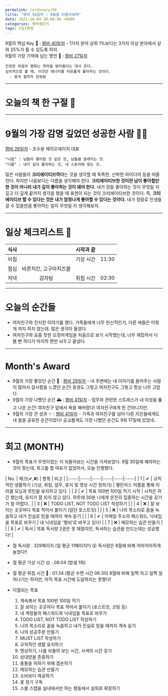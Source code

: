 ```yaml
---
permalink: /ordinary/58
title: "평비 58일차 : 9월을 되돌아보며"
date: 2021-10-04 20:00:00 +0900
categories: 평비챌린지
tags: 1일1평범
---  
```

9월의 핵심 Key 🔑 : [평비 40일차](https://rlaghdcjf12.github.io/ordinary/40) - 1가지 분야 상위 1%보다는 3가지 이상 분야에서 상위 25%가 될 수 있도록 하자.  
9월의 가장 기억에 남는 명언 🎁 : [평비 27일차](https://rlaghdcjf12.github.io/ordinary/27)  
```
진정한 마음의 평화는 최악을 받아들이는 데서 온다.
심리적으로 볼 때, 이것은 에너지를 자유롭게 풀어주는 것이다.
  - 중국 철학자 린위탕
```

---
# 오늘의 책 한 구절 📕

---
# 9월의 가장 감명 깊었던 성공한 사람 🙋‍♂️
[평비 26일차](https://rlaghdcjf12.github.io/ordinary/26) - 조수용 제이오에이치 대표  
```
"나음" : 남들이 좋아할 것 같은 것, 남들을 놀래키는 것.
"다름" : 내가 깊이 좋아하는 것, 내 스토리에 맞는 것.
```

많은 사람들이 **크리에이티브하다**는 것을 생각할 때 독특한, 신박한 아이디어 등을 떠올린다. 하지만 나음보다는 다름을 생각해야 한다. **크리에이티브한 것이란 남이 좋아할만 한 것이 아니라 내가 깊이 좋아하는 것이 돼야 한다.**  내가 정말 좋아하는 것이 무엇일 지 깊고 더 깊게 끝까지 생각을 했을 때 표현이 되는 것이 크리에이티브한 것이다. 즉, **크리에이티브 할 수 있다는 것은 내가 엄청나게 좋아할 수 있다는 것이다.** 내가 정말로 인생을 걸 수 있을만큼 좋아하는 일이 무엇일 지 생각해보자.  

---
# 일상 체크리스트 📃

| 식사 |  | 시작과 끝 |  |
|:----:|:----:|:----:|:----:|
| 아침 |  | 기상 시간 | 11:30 |
| 점심 | 바른치킨, 고구마치즈볼 |  |  |
| 저녁 | 감자탕 | 취침 시간 | 02:30 |

---
# 오늘의 순간들
- 여자친구와 진지한 이야기를 했다. 가족들에게 너무 헌신적인가, 다른 애들은 이렇게 까지 하지 않는데. 많은 생각이 들었다.
- 여자친구와 요즘 핫한 오징어게임을 처음으로 보기 시작했는데, 너무 재밌어서 다 볼 뻔 하다가 마지막 편만 놔두고 끝냈다.

---
# Month's Award
- 9월의 가장 좋았던 순간 👑 : [평비 29일차](https://rlaghdcjf12.github.io/ordinary/29) - 내 주변에는 내 이야기를 들어주는 사람이 많아서 감사함을 느꼈던 순간! 동생도 그렇고 여자친구도 그렇고 항상 너무 고맙다.  
- 9월의 가장 나빴던 순간 🚑 : [평비 41일차](https://rlaghdcjf12.github.io/ordinary/41) - 업무와 관련한 스트레스가 내 이성을 뚫고 나온 순간! 여자친구 앞에서 욕을 해버렸다! 여자친구에게 한 건아니지만. 
- 9월의 가장 큰 성과 ✨ : [평비 41일차](https://rlaghdcjf12.github.io/ordinary/41) - 가족과 여자친구를 넘어 다른 지인들에게도 내 꿈을 공유한 순간이었다! 공교롭게도 가장 나빴던 순간도 9워 17일에 있었네..

---
# 회고 (MONTH)
- 9월의 목표가 무엇이었는 지 되돌아보는 시간을 가져보았다. 9월 30일에 해야하는 것이 맞는데, 회고를 할 여유가 없었어서, 오늘 진행했다.

| No. | 체크(✔,❌) | 항목 | 비고 |
|:----:|:----:|:----|:----|:----|:----:|
| 1 | ✔ | 규칙적인 생활하기 (기상, 취침, 업무, 휴식 및 명상 시간 정하기) | 챌린저스 어플을 통해 미라클 모닝과 루틴을 유지하고 있다. |
| 2 | ✔ | 목표 100번 100일 적기 시작 | 시작은 하긴 했는데, 유지가 잘 되지 않고 있다. 하루에 30분 나에게 온전히 집중하는 시간을 갖기가 참 어렵다.. |
| 3 | ❌ | TODO LIST, NOT TODO LIST 작성하기 |  |
| 4 | ❌ | 잘 보이는 곳곳마다 목표 적어서 붙이기 (일단 포스트잇) |  |
| 5 | ❌ | 나의 목소리로 꿈을 녹음하고 내가 진실로 믿을 때까지 계속 듣기 |  |
| 6 | ✔ | 이메일 주소의 패스워드, 닉네임을 목표로 바꾸기 | 내 닉네임을 '평비'로 바꾸고 있다! |
| 7 | ❌ | 메모하는 습관 만들기 |  |
| 8 | ✔ | 독서 | 목표 독서량 2권은 못 채웠지만, 독서하는 습관을 만드는데는 성공했다! |

- 월 독서량 : 329페이지 (일 평균 11페이지!!) 😲
  독서량은 8월에 비해 어마어마하게 늘었다!!

- 월 평균 기상 시간 🌞 : 08:04 (밤샘 1회)
- 월 평균 취침 시간 🌙 : 01:34 (평균 수면 시간 06:30)
  8월에 비해 일찍 자고 일찍 일어나기는 하지만, 아직 목표 시간에 도달하지는 못했다!

- 이월되는 목표
  1. 계속해서 목표 100번 100일 적기  
  2. 잘 보이는 곳곳마다 목표 적어서 붙이기 (포스트잇, 코팅 등)  
  3. 내 계정들의 패스워드와 닉네임을 목표로 바꾸기  
  4. TODO LIST, NOT TODO LIST 작성하기  
  5. 나의 목소리로 꿈을 녹음하고 내가 진실로 믿을 때까지 계속 듣기  
  6. 나의 성공주문 만들기  
  7. MUST LIST 작성하기  
  8. 규칙적인 생활 유지하기  
  9. 명상하기, 나를 되돌아 보는 시간, 사색의 시간 갖기  
  10. 상대방을 존중하기  
  11. 충돌을 피하기 위해 겸손하기  
  12. 메모하는 습관 만들기  
  13. 소비보다 제공하기  
  14. 꽃 정기 구독
  15. 스몰 스텝을 실내에서만 하는 행동에서 실외로 확장하기